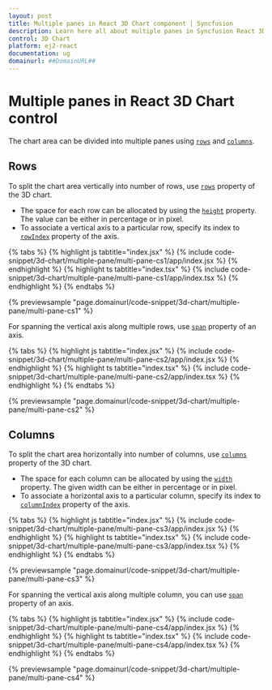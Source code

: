 ```yaml
---
layout: post
title: Multiple panes in React 3D Chart component | Syncfusion
description: Learn here all about multiple panes in Syncfusion React 3D Chart component of Syncfusion Essential JS 2 and more.
control: 3D Chart
platform: ej2-react
documentation: ug
domainurl: ##DomainURL##
---
```


# Multiple panes in React 3D Chart control

The chart area can be divided into multiple panes using [`rows`](https://ej2.syncfusion.com/react/documentation/api/chart3d/chart3DModel/#rows) and [`columns`](https://ej2.syncfusion.com/react/documentation/api/chart3d/chart3DModel/#columns).

## Rows

To split the chart area vertically into number of rows, use [`rows`](https://ej2.syncfusion.com/react/documentation/api/chart3d/chart3DModel/#rows) property of the 3D chart.

* The space for each row can be allocated by using the [`height`](https://ej2.syncfusion.com/react/documentation/api/chart3d/threeDimensionRowModel/#height) property. The value can be either in percentage or in pixel.
* To associate a vertical axis to a particular row, specify its index to [`rowIndex`](https://ej2.syncfusion.com/react/documentation/api/chart3d/axis3DModel/#rowindex) property of the axis.

{% tabs %}
{% highlight js tabtitle="index.jsx" %}
{% include code-snippet/3d-chart/multiple-pane/multi-pane-cs1/app/index.jsx %}
{% endhighlight %}
{% highlight ts tabtitle="index.tsx" %}
{% include code-snippet/3d-chart/multiple-pane/multi-pane-cs1/app/index.tsx %}
{% endhighlight %}
{% endtabs %}

{% previewsample "page.domainurl/code-snippet/3d-chart/multiple-pane/multi-pane-cs1" %}

For spanning the vertical axis along multiple rows, use [`span`](https://ej2.syncfusion.com/react/documentation/api/chart3d/axis3DModel/#span) property of an axis.

{% tabs %}
{% highlight js tabtitle="index.jsx" %}
{% include code-snippet/3d-chart/multiple-pane/multi-pane-cs2/app/index.jsx %}
{% endhighlight %}
{% highlight ts tabtitle="index.tsx" %}
{% include code-snippet/3d-chart/multiple-pane/multi-pane-cs2/app/index.tsx %}
{% endhighlight %}
{% endtabs %}

{% previewsample "page.domainurl/code-snippet/3d-chart/multiple-pane/multi-pane-cs2" %}

## Columns

To split the chart area horizontally into number of columns, use [`columns`](https://ej2.syncfusion.com/react/documentation/api/chart3d/chart3DModel/#columns) property of the 3D chart.

* The space for each column can be allocated by using the [`width`](https://ej2.syncfusion.com/react/documentation/api/chart3d/threeDimensionColumnModel/#width) property. The given width can be either in percentage or in pixel.
* To associate a horizontal axis to a particular column, specify its index to [`columnIndex`](https://ej2.syncfusion.com/react/documentation/api/chart3d/axis3DModel/#columnindex) property of the axis.

{% tabs %}
{% highlight js tabtitle="index.jsx" %}
{% include code-snippet/3d-chart/multiple-pane/multi-pane-cs3/app/index.jsx %}
{% endhighlight %}
{% highlight ts tabtitle="index.tsx" %}
{% include code-snippet/3d-chart/multiple-pane/multi-pane-cs3/app/index.tsx %}
{% endhighlight %}
{% endtabs %}

{% previewsample "page.domainurl/code-snippet/3d-chart/multiple-pane/multi-pane-cs3" %}

For spanning the vertical axis along multiple column, you can use [`span`](https://ej2.syncfusion.com/react/documentation/api/chart3d/axis3DModel/#span) property of an axis.

{% tabs %}
{% highlight js tabtitle="index.jsx" %}
{% include code-snippet/3d-chart/multiple-pane/multi-pane-cs4/app/index.jsx %}
{% endhighlight %}
{% highlight ts tabtitle="index.tsx" %}
{% include code-snippet/3d-chart/multiple-pane/multi-pane-cs4/app/index.tsx %}
{% endhighlight %}
{% endtabs %}

{% previewsample "page.domainurl/code-snippet/3d-chart/multiple-pane/multi-pane-cs4" %}